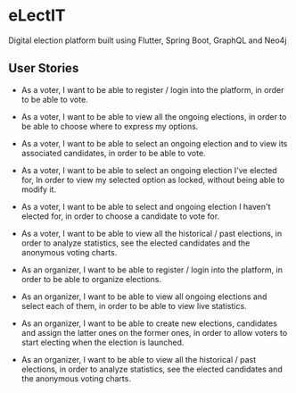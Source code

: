 # eLectIT
Digital election platform built using Flutter, Spring Boot, GraphQL and Neo4j

## User Stories

- As a voter, I want to be able to register / login into the platform, in order to be able to vote.
- As a voter, I want to be able to view all the ongoing elections, in order to be able to choose where to express my options.
- As a voter, I want to be able to select an ongoing election and to view its associated candidates, in order to be able to vote.
- As a voter, I want to be able to select an ongoing election I've elected for, In order to view my selected option as locked, without being able to modify it.
- As a voter, I want to be able to select and ongoing election I haven't elected for, in order to choose a candidate to vote for.
- As a voter, I want to be able to view all the historical / past elections, in order to analyze statistics, see the elected candidates and the anonymous voting charts.

- As an organizer, I want to be able to register / login into the platform, in order to be able to organize elections.
- As an organizer, I want to be able to view all ongoing elections and select each of them, in order to be able to view live statistics.
- As an organizer, I want to be able to create new elections, candidates and assign the latter ones on the former ones, in order to allow voters to start electing when the election is launched.
- As an organizer, I want to be able to view all the historical / past elections, in order to analyze statistics, see the elected candidates and the anonymous voting charts.
